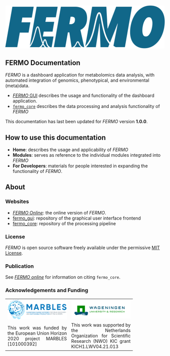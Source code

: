 ![FERMO logo](./assets/images/logo.fermo.svg)

## FERMO Documentation

*FERMO* is a dashboard application for metabolomics data analysis, with automated integration of genomics, phenotypical, and environmental (meta)data. 

- [*FERMO* GUI](home/gui.overview.md) describes the usage and functionality of the dashboard application.
- [`fermo_core`](home/core.overview.md) describes the data processing and analysis functionality of *FERMO*

This documentation has last been updated for *FERMO* version **1.0.0**.

## How to use this documentation

- **Home**: describes the usage and applicability of *FERMO*
- **Modules**: serves as reference to the individual modules integrated into *FERMO*
- **For Developers**: materials for people interested in expanding the functionality of *FERMO*.

## About

### Websites
- [*FERMO Online*](https://fermo.bioinformatics.nl/): the online version of *FERMO*.
- [fermo_gui](https://github.com/fermo-met/fermo_gui): repository of the graphical user interface frontend
- [fermo_core](https://github.com/mmzdouc/fermo_core): repository of the processing pipeline

### License

*FERMO* is open source software freely available under the permissive [MIT License](https://opensource.org/license/mit).

### Publication

See [*FERMO online*](https://fermo.bioinformatics.nl/) for information on citing `fermo_core`.

### Acknowledgements and Funding

<table style="border-collapse: collapse; width: 80%;">
  <tr>
    <td style="border: none; width: 50%;"><img src="assets/images/logo.marbles.svg" alt="Logo Marbles" style="width: 100%;"></td>
    <td style="border: none; width: 50%;"><img src="assets/images/logo.wur.png" alt="Logo Wageningen University" style="width: 100%;"></td>
  </tr>
  <tr>
    <td style="border: none; width: 50%; text-align: justify;">This work was funded by the European Union Horizon 2020 project MARBLES [101000392]</td>
    <td style="border: none; width: 50%; text-align: justify;">This work was supported by the Netherlands Organization for Scientific Research (NWO) KIC grant KICH1.LWV04.21.013</td>
  </tr>
</table>


